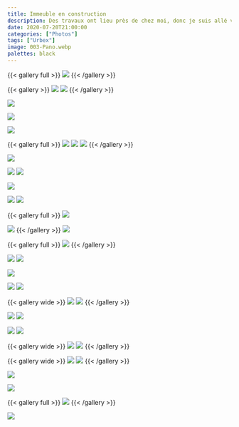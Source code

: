 ```yaml
---
title: Immeuble en construction
description: Des travaux ont lieu près de chez moi, donc je suis allé visiter le chantier pour profiter de l'ambiance.
date: 2020-07-20T21:00:00
categories: ["Photos"]
tags: ["Urbex"]
image: 003-Pano.webp
palettes: black
---
```


{{< gallery full >}}
![](003-Pano.webp)
{{< /gallery >}}

{{< gallery >}}
![](01.webp) ![](02.webp)
{{< /gallery >}}

![](2-Pano.webp)

![](27-Pano.webp)

![](28.webp)

{{< gallery full >}}
![](29.webp) ![](291.webp) ![](293.webp)
{{< /gallery >}}

![](3-Pano.webp)

![](31.webp) ![](32.webp)

![](33-Pano.webp)

![](34.webp) ![](35.webp)

{{< gallery full >}}
![](36-Pano.webp)

![](41.webp) {{< /gallery >}} ![](42.webp)

{{< gallery full >}}
![](421-Pano.webp)
{{< /gallery >}}

![](43.webp) ![](44.webp)

![](45-Pano.webp)

![](46.webp) ![](47.webp)

{{< gallery wide >}}
![](48.webp) ![](49.webp)
{{< /gallery >}}

![](492.webp) ![](493.webp)

![](50.webp) ![](51.webp)

{{< gallery wide >}}
![](52.webp) ![](53.webp)
{{< /gallery >}}

{{< gallery wide >}}
![](54.webp) ![](55.webp)
{{< /gallery >}}

![](571-Pano.webp)

![](57-Pano.webp)

{{< gallery full >}}
![](60-Pano.webp)
{{< /gallery >}}

![](61-Pano.webp)
